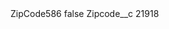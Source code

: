 <?xml version="1.0" encoding="UTF-8"?>
<CustomMetadata xmlns="http://soap.sforce.com/2006/04/metadata" xmlns:xsi="http://www.w3.org/2001/XMLSchema-instance" xmlns:xsd="http://www.w3.org/2001/XMLSchema">
    <label>ZipCode586</label>
    <protected>false</protected>
    <values>
        <field>Zipcode__c</field>
        <value xsi:type="xsd:string">21918</value>
    </values>
</CustomMetadata>
